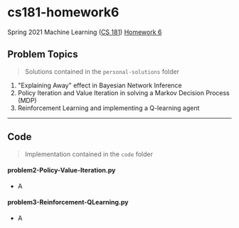 # cs181-homework6
Spring 2021 Machine Learning ([CS 181](https://harvard-ml-courses.github.io/cs181-web-2021/)) [Homework 6](https://github.com/harvard-ml-courses/cs181-s21-homeworks/tree/main/hw6)

## Problem Topics

> Solutions contained in the `personal-solutions` folder

1. "Explaining Away" effect in Bayesian Network Inference
2. Policy Iteration and Value Iteration in solving a Markov Decision Process (MDP)
3. Reinforcement Learning and implementing a Q-learning agent

---

## Code

> Implementation contained in the `code` folder

#### problem2-Policy-Value-Iteration.py

- A

#### problem3-Reinforcement-QLearning.py

- A
